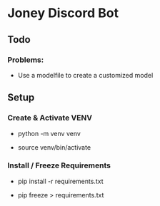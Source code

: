# Joney Discord Bot

## Todo

### Problems:

- Use a modelfile to create a customized model

## Setup

### Create & Activate VENV

- python -m venv venv

- source venv/bin/activate

### Install / Freeze Requirements

- pip install -r requirements.txt

- pip freeze > requirements.txt
